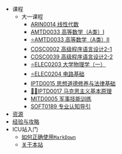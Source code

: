 
- 课程
  - 大一课程
    - [ARIN0014 线性代数](/lesson/grade1/ARIN0014/main.md)
    - [AMTD0033 高等数学（A类）I](/lesson/grade1/AMTD0033/main.md)
    - [⭐AMTD0033 高等数学（A类）II](/lesson/grade1/AMTD0034/main.md)
    - [COSC0002 高级程序语言设计2-1](/lesson/grade1/COSC0002/main.md)
    - [COSC0039 高级程序语言设计2-2](/lesson/grade1/COSC0039/main.md)
    - [⭐ELEC0203 大学物理学（一）](/lesson/grade1/ELEC0203/main.md)
    - [⭐ELEC0204 电路基础](/lesson/grade1/ELEC0204/main.md)
    - [IPTD0015 思想道德修养与法律基础](/lesson/grade1/IPTD0015/main.md)
    - [👨‍🎓IPTD0017 马克思主义基本原理](/lesson/grade1/IPTD0017/main.md)
    - [MITD0005 军事技能训练](/lesson/grade1/MITD0005/main.md)
    - [SOFT0189 专业认知导引](/lesson/grade1/SOFT0189/main.md)
- [资源](/resources)
- [经验与攻略](/exp)
- ICU站入门
  - [如何正确使用`MarkDown`](/ICUReadMe/如何正确使用Markdown.md)
  - [关于本站](/ICUReadMe/关于本站.md)

